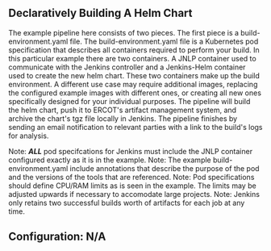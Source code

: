 Declaratively Building A Helm Chart
-----------------------
The example pipeline here consists of two pieces. The first piece is a build-environment.yaml file. The build-environment.yaml file is a Kubernetes pod specification that describes all containers required to perform your build. In this particular example there are two containers. A JNLP container used to communicate with the Jenkins controller and a Jenkins-Helm container used to create the new helm chart. These two containers make up the build environment. A different use case may require additional images, replacing the configured example images with different ones, or creating all new ones specifically designed for your individual purposes. The pipeline will build the helm chart, push it to ERCOT's artifact management system, and archive the chart's tgz file locally in Jenkins. The pipeline finishes by sending an email notification to relevant parties with a link to the build's logs for analysis.

Note: ***ALL*** pod specifcations for Jenkins must include the JNLP container configured exactly as it is in the example.
Note: The example build-environment.yaml include annotations that describe the purpose of the pod and the versions of the tools that are referenced.
Note: Pod specifications should define CPU/RAM limits as is seen in the example. The limits may be adjusted upwards if necessary to accomodate large projects.
Note: Jenkins only retains two successful builds worth of artifacts for each job at any time.

Configuration: N/A
-----------------------